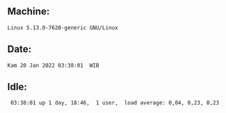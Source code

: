 ## Machine:
```
Linux 5.13.0-7620-generic GNU/Linux
```
## Date:
```
Kam 20 Jan 2022 03:38:01  WIB
```
## Idle:
```
 03:38:01 up 1 day, 18:46,  1 user,  load average: 0,04, 0,23, 0,23
```
